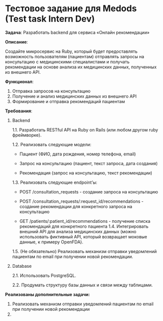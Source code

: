 # Тестовое задание для Medods (Test task Intern Dev)

**Задача**: Разработать backend для сервиса «Онлайн рекомендации»

**Описание**:

Создайте микросервис на Ruby, который будет предоставлять возможность пользователям (пациентам) отправлять запросы на консультацию с медицинскими специалистами и получать рекомендации на основе анализа их медицинских данных, полученных из внешнего API.

**Функционал**:

1. Отправка запросов на консультацию
2. Получение и анализ медицинских данных из внешнего API 
3. Формирование и отправка рекомендаций пациентам

**Требования**:

1. Backend
    
    1.1. Разработать RESTful API на Ruby on Rails (или любом другом ruby фреймворке).
    
    1.2. Реализовать следующие модели:
    
    - Пациент (ФИО, дата рождения, номер телефона, email)
    
    - Запрос на консультацию (пациент, текст запроса, дата создания) 
    
    - Рекомендация (запрос на консультацию, текст рекомендации)
    
    1.3. Реализовать следующие endpoint’ы:
    - POST /consultation_requests - создание запроса на консультацию
    
    - POST /consultation_requests/:request_id/recommendations - создание рекомендации для конкретного запроса на консультацию
    
    - GET /patients/:patient_id/recommendations - получение списка рекомендаций для конкретного пациента
    1.4. Интегрировать внешний API для анализа медицинских данных (можно использовать фиктивный API, который возвращает моковые данные, к примеру OpenFDA).

    1.5. (Не обязательно) Реализовать механизм отправки уведомлений пациентам по email при получении новой рекомендации.

2. Database
    
    2.1. Использовать PostgreSQL.
    
    2.2. Продумать структуру базы данных и связи между таблицами.

**Реализованы дополнительные задачи:**
1. Реализовать механизм отправки уведомлений пациентам по email при получении новой рекомендации
2. 


